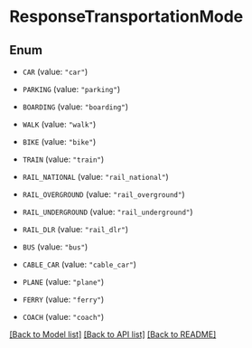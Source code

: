 # ResponseTransportationMode

## Enum


* `CAR` (value: `"car"`)

* `PARKING` (value: `"parking"`)

* `BOARDING` (value: `"boarding"`)

* `WALK` (value: `"walk"`)

* `BIKE` (value: `"bike"`)

* `TRAIN` (value: `"train"`)

* `RAIL_NATIONAL` (value: `"rail_national"`)

* `RAIL_OVERGROUND` (value: `"rail_overground"`)

* `RAIL_UNDERGROUND` (value: `"rail_underground"`)

* `RAIL_DLR` (value: `"rail_dlr"`)

* `BUS` (value: `"bus"`)

* `CABLE_CAR` (value: `"cable_car"`)

* `PLANE` (value: `"plane"`)

* `FERRY` (value: `"ferry"`)

* `COACH` (value: `"coach"`)


[[Back to Model list]](../README.md#documentation-for-models) [[Back to API list]](../README.md#documentation-for-api-endpoints) [[Back to README]](../README.md)


